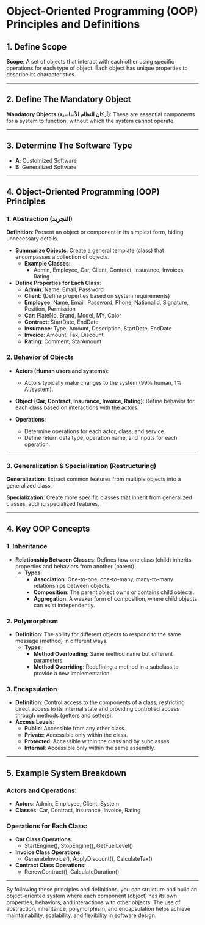 # Object-Oriented Programming (OOP) Principles and Definitions

## **1. Define Scope**

**Scope**: A set of objects that interact with each other using specific operations for each type of object. Each object has unique properties to describe its characteristics.

---

## **2. Define The Mandatory Object**

**Mandatory Objects (أركان النظام الأساسية)**: These are essential components for a system to function, without which the system cannot operate.

---

## **3. Determine The Software Type**

- **A**: Customized Software
- **B**: Generalized Software

---

## **4. Object-Oriented Programming (OOP) Principles**

### **1. Abstraction (التجريد)**

**Definition**: Present an object or component in its simplest form, hiding unnecessary details.

- **Summarize Objects**: Create a general template (class) that encompasses a collection of objects.
  - **Example Classes**:
    - Admin, Employee, Car, Client, Contract, Insurance, Invoices, Rating
- **Define Properties for Each Class**:
  - **Admin**: Name, Email, Password
  - **Client**: (Define properties based on system requirements)
  - **Employee**: Name, Email, Password, Phone, NationalId, Signature, Position, Permission
  - **Car**: PlateNo, Brand, Model, MY, Color
  - **Contract**: StartDate, EndDate
  - **Insurance**: Type, Amount, Description, StartDate, EndDate
  - **Invoice**: Amount, Tax, Discount
  - **Rating**: Comment, StarAmount

### **2. Behavior of Objects**

- **Actors (Human users and systems)**:

  - Actors typically make changes to the system (99% human, 1% AI/system).

- **Object (Car, Contract, Insurance, Invoice, Rating)**: Define behavior for each class based on interactions with the actors.

- **Operations**:
  - Determine operations for each actor, class, and service.
  - Define return data type, operation name, and inputs for each operation.

---

### **3. Generalization & Specialization (Restructuring)**

**Generalization**: Extract common features from multiple objects into a generalized class.

**Specialization**: Create more specific classes that inherit from generalized classes, adding specialized features.

---

## **4. Key OOP Concepts**

### **1. Inheritance**

- **Relationship Between Classes**: Defines how one class (child) inherits properties and behaviors from another (parent).
  - **Types**:
    - **Association**: One-to-one, one-to-many, many-to-many relationships between objects.
    - **Composition**: The parent object owns or contains child objects.
    - **Aggregation**: A weaker form of composition, where child objects can exist independently.

### **2. Polymorphism**

- **Definition**: The ability for different objects to respond to the same message (method) in different ways.
  - **Types**:
    - **Method Overloading**: Same method name but different parameters.
    - **Method Overriding**: Redefining a method in a subclass to provide a new implementation.

### **3. Encapsulation**

- **Definition**: Control access to the components of a class, restricting direct access to its internal state and providing controlled access through methods (getters and setters).
- **Access Levels**:
  - **Public**: Accessible from any other class.
  - **Private**: Accessible only within the class.
  - **Protected**: Accessible within the class and by subclasses.
  - **Internal**: Accessible only within the same assembly.

---

## **5. Example System Breakdown**

### **Actors and Operations**:

- **Actors**: Admin, Employee, Client, System
- **Classes**: Car, Contract, Insurance, Invoice, Rating

### **Operations for Each Class**:

- **Car Class Operations**:
  - StartEngine(), StopEngine(), GetFuelLevel()
- **Invoice Class Operations**:
  - GenerateInvoice(), ApplyDiscount(), CalculateTax()
- **Contract Class Operations**:
  - RenewContract(), CalculateDuration()

---

By following these principles and definitions, you can structure and build an object-oriented system where each component (object) has its own properties, behaviors, and interactions with other objects. The use of abstraction, inheritance, polymorphism, and encapsulation helps achieve maintainability, scalability, and flexibility in software design.
